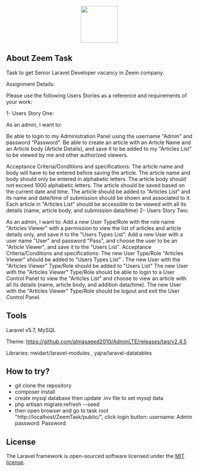 <p align="center"><img src="http://zeem.sa/wp-content/themes/zeem/images/logo.png" width="100px"></p>

## About Zeem Task

Task to get Senior Laravel Developer vacancy in Zeem company.

Assignment Details:

Please use the following Users Stories as a reference and requirements of your work:

1- Users Story One:

As an admin, I want to:

Be able to login to my Administration Panel using the username "Admin" and password "Password".
Be able to create an article with an Article Name and an Article body (Article Details), and save it to be added to my "Articles List" to be viewed by me and other authorized viewers. 

Acceptance Criteria/Conditions and specifications:
The article name and body will have to be entered before saving the article. 
The article name and body should only be entered in alphabetic letters. 
The article body should not exceed 1000 alphabetic letters.
The article should be saved based on the current date and time. 
The article should be added to "Articles List" and its name and date/time of submission should be shown and associated to it.
Each article in "Articles List" should be accessible to be viewed with all its details (name, article body, and submission data/time)
2- Users Story Two:

As an admin, I want to:
Add a new User Type/Role with the role name "Articles Viewer" with a permission to view the list of articles and article details only, and save it to the "Users Types List".
Add a new User with a user name "User" and password "Pass", and choose the user to be an "Article Viewer", and save it to the "Users List".
Acceptance Criteria/Conditions and specifications:
The new User Type/Role "Articles Viewer" should be added to "Users Types List" .
The new User with the "Articles Viewer" Type/Role should be added to "Users List" 
The new User with the "Articles Viewer" Type/Role should be able to login to a User Control Panel to view the "Articles List" and choose to view an article with all its details (name, article body, and addition data/time).
The new User with the "Articles Viewer" Type/Role should be logout and exit the User Control Panel.


## Tools

Laravel v5.7, MySQL

Theme: https://github.com/almasaeed2010/AdminLTE/releases/tag/v2.4.5

Libraries: nwidart/laravel-modules , yajra/laravel-datatables


## How to try?

- git clone the repository
- composer install
- create mysql database then update .inv file to set mysql data
- php artisan migrate:refresh --seed
- then open browser and go to task root "http://localhost/ZeemTask/public/", click login button:
username: Admin
password: Password 



## License

The Laravel framework is open-sourced software licensed under the [MIT license](https://opensource.org/licenses/MIT).
